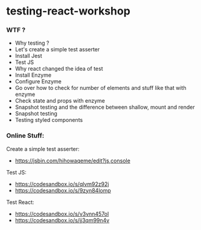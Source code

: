 # testing-react-workshop

### WTF ?

* Why testing ?
* Let's create a simple test asserter
* Install Jest
* Test JS
* Why react changed the idea of test
* Install Enzyme
* Configure Enzyme
* Go over how to check for number of elements and stuff like that with enzyme
* Check state and props with enzyme
* Snapshot testing and the difference between shallow, mount and render
* Snapshot testing
* Testing styled components


### Online Stuff:

Create a simple test asserter:
  * https://jsbin.com/hihowaqeme/edit?js,console
  
Test JS:
  * https://codesandbox.io/s/qlvm92z92j
  * https://codesandbox.io/s/9zyn84lomp
  
Test React:
 * https://codesandbox.io/s/v3vnn457ol
 * https://codesandbox.io/s/jj3qm99n4v
